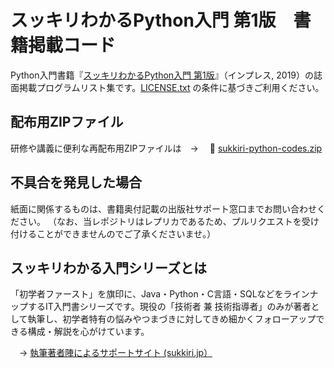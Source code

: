 # スッキリわかるPython入門 第1版　書籍掲載コード

Python入門書籍『[スッキリわかるPython入門 第1版](https://sukkiri.jp/books/sukkiri_python)』（インプレス, 2019）の誌面掲載プログラムリスト集です。[LICENSE.txt](https://github.com/miyabilink/sukkiri-spython-codes/raw/main/LICENSE.txt) の条件に基づきご利用ください。  

## 配布用ZIPファイル
研修や講義に便利な再配布用ZIPファイルは　→ 　🎁 [sukkiri-python-codes.zip](https://github.com/miyabilink/sukkiri-spython-codes/releases/download/v3.3/sukkiri-python-codes.zip) 

## 不具合を発見した場合
紙面に関係するものは、書籍奥付記載の出版社サポート窓口までお問い合わせください。
（なお、当レポジトリはレプリカであるため、プルリクエストを受け付けることができませんのでご了承くださいませ。）

## スッキリわかる入門シリーズとは
「初学者ファースト」を旗印に、Java・Python・C言語・SQLなどをラインナップするIT入門書シリーズです。現役の「技術者 兼 技術指導者」のみが著者として執筆し、初学者特有の悩みやつまづきに対してきめ細かくフォローアップできる構成・解説を心がけています。

　→ [執筆著者陣によるサポートサイト (sukkiri.jp）](https://sukkiri.jp/)

